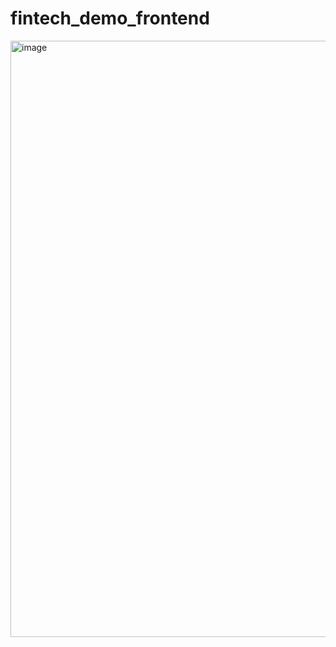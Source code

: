 # fintech_demo_frontend

<img width="1477" height="954" alt="image" src="https://github.com/user-attachments/assets/66280ce2-478f-4f64-a163-f63be8d0e710" />
